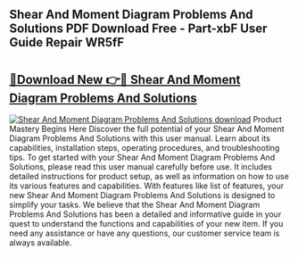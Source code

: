 ## Shear And Moment Diagram Problems And Solutions PDF Download Free - Part-xbF User Guide Repair WR5fF

# <h2><a href="http://dfke5yq.blite.top/?on=Shear+And+Moment+Diagram+Problems+And+Solutions">🔗Download New 👉🔴 Shear And Moment Diagram Problems And Solutions</a></h2>

[![Shear And Moment Diagram Problems And Solutions download](https://i.imgur.com/lujVjoI.png)](http://dfke5yq.blite.top/?on=Shear+And+Moment+Diagram+Problems+And+Solutions)
Product Mastery Begins Here Discover the full potential of your Shear And Moment Diagram Problems And Solutions with this user manual. Learn about its capabilities, installation steps, operating procedures, and troubleshooting tips. To get started with your Shear And Moment Diagram Problems And Solutions, please read this user manual carefully before use. It includes detailed instructions for product setup, as well as information on how to use its various features and capabilities. With features like list of features, your new Shear And Moment Diagram Problems And Solutions is designed to simplify your tasks. We believe that the Shear And Moment Diagram Problems And Solutions has been a detailed and informative guide in your quest to understand the functions and capabilities of your new item. If you need any assistance or have any questions, our customer service team is always available.
